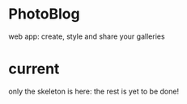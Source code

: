 # PhotoBlog
web app: create, style and share your galleries

#  current
only the skeleton is here: the rest is yet to be done!
